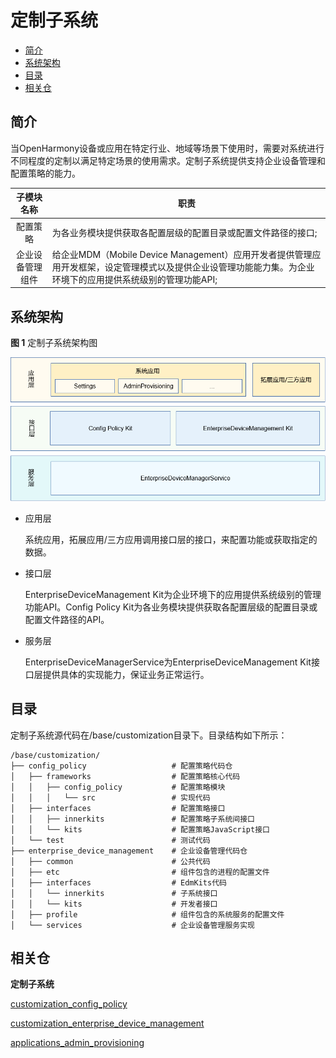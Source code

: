 # 定制子系统

-   [简介](#简介)
-   [系统架构](#系统架构)
-   [目录](#目录)
-   [相关仓](相关仓)

## 简介

当OpenHarmony设备或应用在特定行业、地域等场景下使用时，需要对系统进行不同程度的定制以满足特定场景的使用需求。定制子系统提供支持企业设备管理和配置策略的能力。

|    子模块名称    | 职责                                                         |
| :--------------: | ------------------------------------------------------------ |
|     配置策略     | 为各业务模块提供获取各配置层级的配置目录或配置文件路径的接口; |
| 企业设备管理组件 | 给企业MDM（Mobile Device Management）应用开发者提供管理应用开发框架，设定管理模式以及提供企业设管理功能能力集。为企业环境下的应用提供系统级别的管理功能API; |



## 系统架构

**图 1**  定制子系统架构图


![](figures/定制子系统架构图.png)


-   应用层

    系统应用，拓展应用/三方应用调用接口层的接口，来配置功能或获取指定的数据。

-   接口层

    EnterpriseDeviceManagement Kit为企业环境下的应用提供系统级别的管理功能API。Config Policy Kit为各业务模块提供获取各配置层级的配置目录或配置文件路径的API。
    
- 服务层

    EnterpriseDeviceManagerService为EnterpriseDeviceManagement Kit接口层提供具体的实现能力，保证业务正常运行。

## 目录

定制子系统源代码在/base/customization目录下。目录结构如下所示：

```
/base/customization/
├── config_policy           		# 配置策略代码仓
│   ├── frameworks          		# 配置策略核心代码
│   │   ├── config_policy   		# 配置策略模块
│   │   │   └── src         		# 实现代码
│   ├── interfaces          		# 配置策略接口
│   │   ├── innerkits       		# 配置策略子系统间接口
│   │   └── kits            		# 配置策略JavaScript接口
│   └── test                		# 测试代码
├── enterprise_device_management    # 企业设备管理代码仓
│   ├── common                   	# 公共代码
│   ├── etc                      	# 组件包含的进程的配置文件
│   ├── interfaces               	# EdmKits代码
│   │   └── innerkits            	# 子系统接口
│   │   └── kits                 	# 开发者接口
│   ├── profile                  	# 组件包含的系统服务的配置文件
│   └── services                 	# 企业设备管理服务实现
```

## 相关仓

**定制子系统**

[customization_config_policy](https://gitee.com/openharmony/customization_config_policy)

[customization_enterprise_device_management](https://gitee.com/openharmony/customization_enterprise_device_management)

[applications_admin_provisioning](https://gitee.com/openharmony/applications_admin_provisioning)
